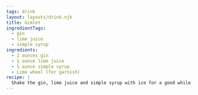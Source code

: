 ```yaml
---
tags: drink
layout: layouts/drink.njk
title: Gimlet
ingredientTags:
  - gin
  - lime juice
  - simple syrup
ingredients:
  - 2 ounces gin
  - ¾ ounce lime juice
  - ¾ ounce simple syrup
  - Lime wheel (for garnish)
recipe: |
  Shake the gin, lime juice and simple syrup with ice for a good while. Strain the cocktail into a coupe glass and garnish with a lime wheel.
---
```

